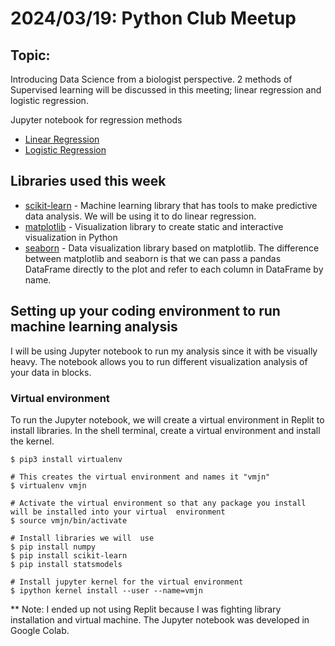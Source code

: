# 2024/03/19: Python Club Meetup
## Topic:
Introducing Data Science from a biologist perspective. 2 methods of Supervised learning will be discussed in this meeting; linear regression and logistic regression. 

Jupyter notebook for regression methods
- [Linear Regression](https://github.com/jessicatwes/HackerDojo_PythonClub/blob/main/20240319_introDS/20240319_LinearRegresssion.ipynb)
- [Logistic Regression](https://github.com/jessicatwes/HackerDojo_PythonClub/blob/main/20240319_introDS/20240319_LogisticRegresssion.ipynb)

## Libraries used this week
- [scikit-learn](https://scikit-learn.org/stable/) - Machine learning library that has tools to make predictive data analysis. We will be using it to do linear regression.
- [matplotlib](https://matplotlib.org/) - Visualization library to create static and interactive visualization in Python
- [seaborn](https://seaborn.pydata.org/) - Data visualization library based on matplotlib. The difference between matplotlib and seaborn is that we can pass a pandas DataFrame directly to the plot and refer to each column in DataFrame by name.

## Setting up your coding environment to run machine learning analysis
I will be using Jupyter notebook to run my analysis since it with be visually heavy. The notebook allows you to run different visualization analysis of your data in blocks.

### Virtual environment
To run the Jupyter notebook, we will create a virtual environment in Replit to install  libraries. In the shell terminal, create a  virtual environment and install the kernel.
```
$ pip3 install virtualenv

# This creates the virtual environment and names it "vmjn"
$ virtualenv vmjn

# Activate the virtual environment so that any package you install will be installed into your virtual  environment
$ source vmjn/bin/activate

# Install libraries we will  use
$ pip install numpy
$ pip install scikit-learn
$ pip install statsmodels

# Install jupyter kernel for the virtual environment
$ ipython kernel install --user --name=vmjn
```

** Note: I ended up not using Replit because I was fighting library installation and virtual machine. The Jupyter notebook was developed in Google Colab.

